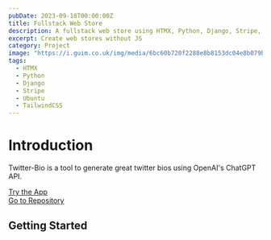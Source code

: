 ```yaml
---
pubDate: 2023-09-18T00:00:00Z
title: Fullstack Web Store
description: A fullstack web store using HTMX, Python, Django, Stripe, SQLite, Ubuntu, and Apache.
excerpt: Create web stores without JS
category: Project
image: "https://i.guim.co.uk/img/media/6bc60b720f2288e8b8153dc04e8b079b4a7a9dd6/0_93_4276_2566/master/4276.jpg?width=1200&quality=85&auto=format&fit=max&s=dbf5ae905596b39263143be5a4ec7488"  
tags:
  - HTMX
  - Python
  - Django
  - Stripe
  - Ubuntu
  - TailwindCSS
---
```


# Introduction

Twitter-Bio is a tool to generate great twitter bios using OpenAI's ChatGPT API.

[Try the App](http://172.233.128.129)
<br/>
[Go to Repository](https://github.com/engageintellect/greymatter-store)

## Getting Started
